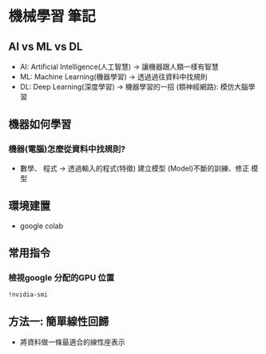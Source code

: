 # 機械學習 筆記

## AI vs ML vs DL
- AI: Artificial Intelligence(人工智慧) -> 讓機器跟人類一樣有智慧
- ML: Machine Learning(機器學習) -> 透過過往資料中找規則
- DL: Deep Learning(深度學習) -> 機器學習的一招 (類神經網路): 模仿大腦學習

## 機器如何學習

### 機器(電腦)怎麼從資料中找規則?
- 數學、 程式 -> 透過輸入的程式(特徵) 建立模型 (Model)不斷的訓練、修正 模型

## 環境建置
- google colab

## 常用指令
### 檢視google 分配的GPU 位置
```
!nvidia-smi
```

## 方法一: 簡單線性回歸
- 將資料做一條最適合的線性座表示

